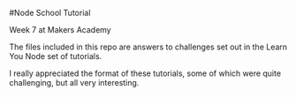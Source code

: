 #Node School Tutorial

Week 7 at Makers Academy

The files included in this repo are answers to challenges set out in the Learn
You Node set of tutorials. 

I really appreciated the format of these tutorials, some of which were quite
challenging, but all very interesting.

